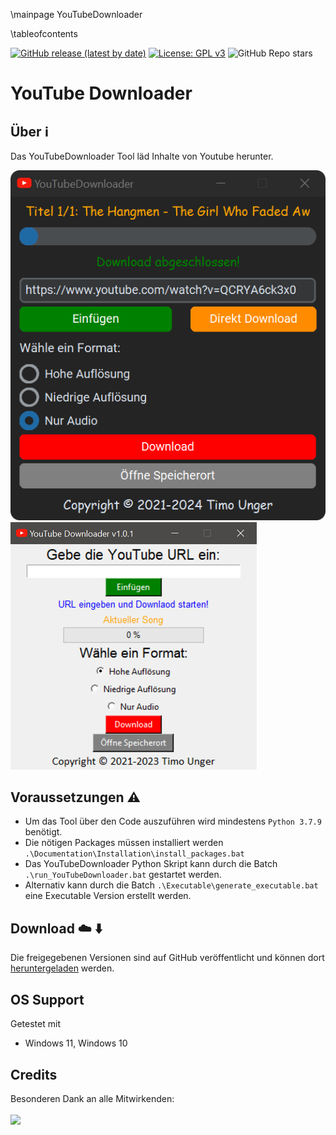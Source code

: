 \mainpage YouTubeDownloader

\tableofcontents

[![GitHub release (latest by date)](https://img.shields.io/github/v/release/timounger/YouTubeDownloader)](https://github.com/timounger/YouTubeDownloader/releases/latest)
[![License: GPL v3](https://img.shields.io/badge/License-GPLv3-blue.svg)](https://github.com/timounger/YouTubeDownloader/blob/master/LICENSE.md)
![GitHub Repo stars](https://img.shields.io/github/stars/timounger/YouTubeDownloader)

# YouTube Downloader

## Über ℹ️

Das YouTubeDownloader Tool läd Inhalte von Youtube herunter.

![](app.png)
![](Documentation/img/app.png)

## Voraussetzungen ⚠️

* Um das Tool über den Code auszuführen wird mindestens `Python 3.7.9` benötigt.
* Die nötigen Packages müssen installiert werden `.\Documentation\Installation\install_packages.bat`
* Das YouTubeDownloader Python Skript kann durch die Batch `.\run_YouTubeDownloader.bat` gestartet werden.
* Alternativ kann durch die Batch `.\Executable\generate_executable.bat` eine Executable Version erstellt werden.

## Download ☁️ ⬇️

Die freigegebenen Versionen sind auf GitHub veröffentlicht und können dort [heruntergeladen](https://github.com/timounger/YouTubeDownloader/releases) werden.

## OS Support

Getestet mit

- Windows 11, Windows 10

## Credits

Besonderen Dank an alle Mitwirkenden:
<br><br>
<a href="https://github.com/timounger/YouTubeDownloader/graphs/contributors">
    <img src="https://contrib.rocks/image?repo=timounger/YouTubeDownloader" />
</a>
